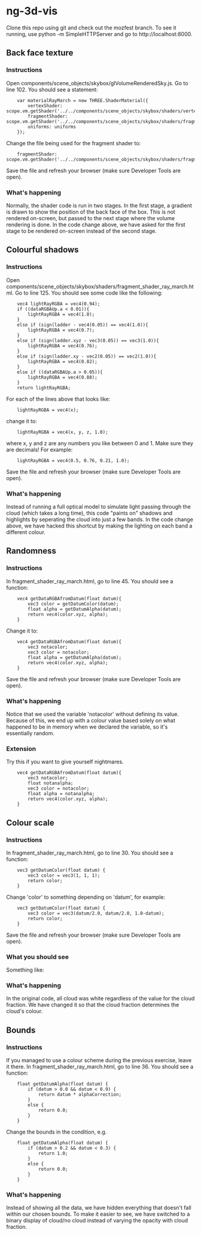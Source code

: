 # ng-3d-vis

Clone this repo using git and check out the mozfest branch. To see it running, use python -m SimpleHTTPServer and go to http://localhost:8000.

## Back face texture

### Instructions
Open components/scene_objects/skybox/glVolumeRenderedSky.js.
Go to line 102.
You should see a statement:
```
    var materialRayMarch = new THREE.ShaderMaterial({
        vertexShader: scope.vm.getShader('../../components/scene_objects/skybox/shaders/vertex_shader_screen_proj.html'),
        fragmentShader: scope.vm.getShader('../../components/scene_objects/skybox/shaders/fragment_shader_ray_march.html'),
        uniforms: uniforms
    });
```

Change the file being used for the fragment shader to:
```
    fragmentShader: scope.vm.getShader('../../components/scene_objects/skybox/shaders/fragment_shader_back_face.html'),
```
Save the file and refresh your browser (make sure Developer Tools are open).

### What's happening
Normally, the shader code is run in two stages. In the first stage, a gradient is drawn to show the position of the back face of the box. This is not rendered on-screen, but passed to the next stage where the volume rendering is done. In the code change above, we have asked for the first stage to be rendered on-screen instead of the second stage.

## Colourful shadows

### Instructions
Open components/scene_objects/skybox/shaders/fragment_shader_ray_march.html.
Go to line 125.
You should see some code like the following:
```
    vec4 lightRayRGBA = vec4(0.94);
    if ((dataRGBAUp.a < 0.01)){
        lightRayRGBA = vec4(1.0);
    }
    else if (sign(ladder - vec4(0.05)) == vec4(1.0)){
        lightRayRGBA = vec4(0.7);
    }
    else if (sign(ladder.xyz - vec3(0.05)) == vec3(1.0)){
        lightRayRGBA = vec4(0.76);
    }
    else if (sign(ladder.xy - vec2(0.05)) == vec2(1.0)){
        lightRayRGBA = vec4(0.82);
    }
    else if ((dataRGBAUp.a > 0.05)){
        lightRayRGBA = vec4(0.88);
    }
    return lightRayRGBA;
```
For each of the lines above that looks like:
```
    lightRayRGBA = vec4(x);
```
change it to:
```
    lightRayRGBA = vec4(x, y, z, 1.0);
```
where x, y and z are any numbers you like between 0 and 1. Make sure they are decimals! For example:
```
    lightRayRGBA = vec4(0.5, 0.76, 0.21, 1.0);
```
Save the file and refresh your browser (make sure Developer Tools are open).


### What's happening
Instead of running a full optical model to simulate light passing through the cloud (which takes a long time), this code "paints on" shadows and highlights by seperating the cloud into just a few bands. In the code change above, we have hacked this shortcut by making the lighting on each band a different colour.

## Randomness

### Instructions
In fragment_shader_ray_march.html, go to line 45.
You should see a function:
```
    vec4 getDataRGBAfromDatum(float datum){
        vec3 color = getDatumColor(datum);
        float alpha = getDatumAlpha(datum);
        return vec4(color.xyz, alpha);
    }
```
Change it to:
```
    vec4 getDataRGBAfromDatum(float datum){
        vec3 notacolor;
        vec3 color = notacolor;
        float alpha = getDatumAlpha(datum);
        return vec4(color.xyz, alpha);
    }
```
Save the file and refresh your browser (make sure Developer Tools are open).


### What's happening
Notice that we used the variable 'notacolor' without defining its value. Because of this, we end up with a colour value based solely on what happened to be in memory when we declared the variable, so it's essentially random.

### Extension
Try this if you want to give yourself nightmares.
```
    vec4 getDataRGBAfromDatum(float datum){
        vec3 notacolor;
        float notanalpha;
        vec3 color = notacolor;
        float alpha = notanalpha;
        return vec4(color.xyz, alpha);
    }
```

## Colour scale

### Instructions
In fragment_shader_ray_march.html, go to line 30.
You should see a function:
```
    vec3 getDatumColor(float datum) {
        vec3 color = vec3(1, 1, 1);
        return color;
    }
```
Change 'color' to something depending on 'datum', for example:
```
    vec3 getDatumColor(float datum) {
        vec3 color = vec3(datum/2.0, datum/2.0, 1.0-datum);
        return color;
    }
```
Save the file and refresh your browser (make sure Developer Tools are open).

### What you should see
Something like:

### What's happening
In the original code, all cloud was white regardless of the value for the cloud fraction. We have changed it so that the cloud fraction determines the cloud's colour.

## Bounds

### Instructions
If you managed to use a colour scheme during the previous exercise, leave it there.
In fragment_shader_ray_march.html, go to line 36.
You should see a function:
```
    float getDatumAlpha(float datum) {
        if (datum > 0.0 && datum < 0.9) {
            return datum * alphaCorrection;
        }
        else {
            return 0.0;
        }
    }
```
Change the bounds in the condition, e.g.
```
    float getDatumAlpha(float datum) {
        if (datum > 0.2 && datum < 0.3) {
            return 1.0;
        }
        else {
            return 0.0;
        }
    }
```

### What's happening
Instead of showing all the data, we have hidden everything that doesn't fall within our chosen bounds. To make it easier to see, we have switched to a binary display of cloud/no cloud instead of varying the opacity with cloud fraction.

